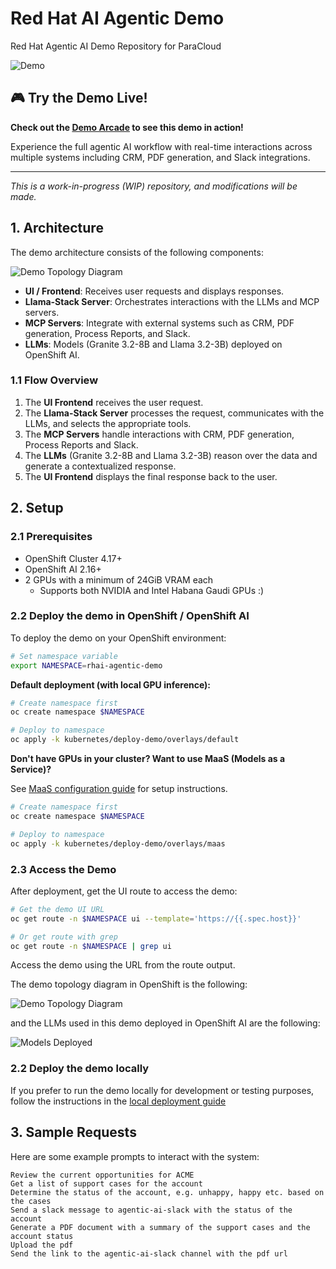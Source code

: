 # Red Hat AI Agentic Demo

Red Hat Agentic AI Demo Repository for ParaCloud

![Demo](./docs/images/demo.gif)

## 🎮 Try the Demo Live!

**Check out the [Demo Arcade](https://interact.redhat.com/share/BgvP9hA8HJrkXtOQbvCj) to see this demo in action!**

Experience the full agentic AI workflow with real-time interactions across multiple systems including CRM, PDF generation, and Slack integrations.

---

*This is a work-in-progress (WIP) repository, and modifications will be made.*

## 1. Architecture

The demo architecture consists of the following components:

![Demo Topology Diagram](./docs/images/demo2.png)

- **UI / Frontend**: Receives user requests and displays responses.
- **Llama-Stack Server**: Orchestrates interactions with the LLMs and MCP servers.
- **MCP Servers**: Integrate with external systems such as CRM, PDF generation, Process Reports, and Slack.
- **LLMs**: Models (Granite 3.2-8B and Llama 3.2-3B) deployed on OpenShift AI.

### 1.1 Flow Overview

1. The **UI Frontend** receives the user request.
2. The **Llama-Stack Server** processes the request, communicates with the LLMs, and selects the appropriate tools.
3. The **MCP Servers** handle interactions with CRM, PDF generation, Process Reports and Slack.
4. The **LLMs** (Granite 3.2-8B and Llama 3.2-3B) reason over the data and generate a contextualized response.
5. The **UI Frontend** displays the final response back to the user.

## 2. Setup

### 2.1 Prerequisites

* OpenShift Cluster 4.17+
* OpenShift AI 2.16+
* 2 GPUs with a minimum of 24GiB VRAM each
    * Supports both NVIDIA and Intel Habana Gaudi GPUs :)

### 2.2 Deploy the demo in OpenShift / OpenShift AI

To deploy the demo on your OpenShift environment:

```sh
# Set namespace variable
export NAMESPACE=rhai-agentic-demo
```

**Default deployment (with local GPU inference):**
```sh
# Create namespace first
oc create namespace $NAMESPACE

# Deploy to namespace
oc apply -k kubernetes/deploy-demo/overlays/default
```

**Don't have GPUs in your cluster? Want to use MaaS (Models as a Service)?**

See [MaaS configuration guide](./docs/maas.md) for setup instructions.

```sh
# Create namespace first
oc create namespace $NAMESPACE

# Deploy to namespace
oc apply -k kubernetes/deploy-demo/overlays/maas
```

### 2.3 Access the Demo

After deployment, get the UI route to access the demo:

```sh
# Get the demo UI URL
oc get route -n $NAMESPACE ui --template='https://{{.spec.host}}'

# Or get route with grep
oc get route -n $NAMESPACE | grep ui
```

Access the demo using the URL from the route output.

The demo topology diagram in OpenShift is the following:

![Demo Topology Diagram](./docs/images/demo1.png)

and the LLMs used in this demo deployed in OpenShift AI are the following:

![Models Deployed](./docs/images/demo3.png)

### 2.2 Deploy the demo locally

If you prefer to run the demo locally for development or testing purposes, follow the instructions in the [local deployment guide](./docs/deploy-demo-local.md)

## 3. Sample Requests

Here are some example prompts to interact with the system:

```
Review the current opportunities for ACME
Get a list of support cases for the account
Determine the status of the account, e.g. unhappy, happy etc. based on the cases
Send a slack message to agentic-ai-slack with the status of the account
Generate a PDF document with a summary of the support cases and the account status
Upload the pdf 
Send the link to the agentic-ai-slack channel with the pdf url
```